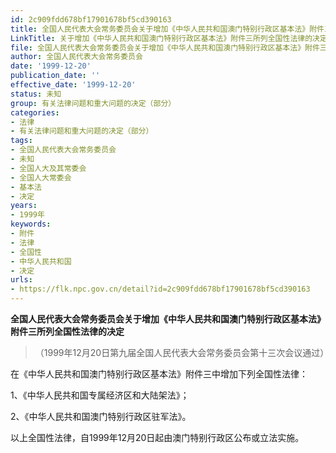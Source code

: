 ```yaml
---
id: 2c909fdd678bf17901678bf5cd390163
title: 全国人民代表大会常务委员会关于增加《中华人民共和国澳门特别行政区基本法》附件三所列全国性法律的决定（1999）
LinkTitle: 关于增加《中华人民共和国澳门特别行政区基本法》附件三所列全国性法律的决定（1999）
file: 全国人民代表大会常务委员会关于增加《中华人民共和国澳门特别行政区基本法》附件三所列全国性法律的决定（1999）_2c909fdd678bf17901678bf5cd390163.docx
author: 全国人民代表大会常务委员会
date: '1999-12-20'
publication_date: ''
effective_date: '1999-12-20'
status: 未知
group: 有关法律问题和重大问题的决定（部分）
categories:
- 法律
- 有关法律问题和重大问题的决定（部分）
tags:
- 全国人民代表大会常务委员会
- 未知
- 全国人大及其常委会
- 全国人大常委会
- 基本法
- 决定
years:
- 1999年
keywords:
- 附件
- 法律
- 全国性
- 中华人民共和国
- 决定
urls:
- https://flk.npc.gov.cn/detail?id=2c909fdd678bf17901678bf5cd390163
---
```


**全国人民代表大会常务委员会关于增加《中华人民共和国澳门特别行政区基本法》附件三所列全国性法律的决定**

> （1999年12月20日第九届全国人民代表大会常务委员会第十三次会议通过）

在《中华人民共和国澳门特别行政区基本法》附件三中增加下列全国性法律：

1、《中华人民共和国专属经济区和大陆架法》；

2、《中华人民共和国澳门特别行政区驻军法》。

以上全国性法律，自1999年12月20日起由澳门特别行政区公布或立法实施。

